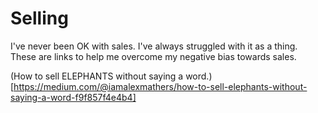 # Selling

I've never been OK with sales. I've always struggled with it as a thing.  These are links to help me overcome my negative bias towards sales.

(How to sell ELEPHANTS without saying a word.)[https://medium.com/@iamalexmathers/how-to-sell-elephants-without-saying-a-word-f9f857f4e4b4]